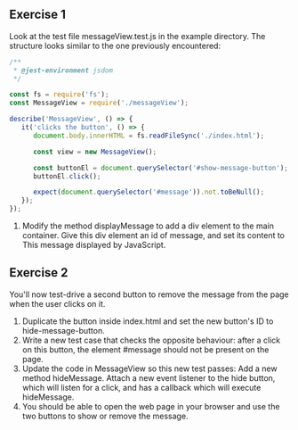 ## Exercise 1
Look at the test file messageView.test.js in the example directory. The structure looks similar to the one previously encountered:

```javascript
/**
 * @jest-environment jsdom
 */

const fs = require('fs');
const MessageView = require('./messageView');

describe('MessageView', () => {
   it('clicks the button', () => {
      document.body.innerHTML = fs.readFileSync('./index.html');

      const view = new MessageView();

      const buttonEl = document.querySelector('#show-message-button');
      buttonEl.click();

      expect(document.querySelector('#message')).not.toBeNull();
   });
});
```

1. Modify the method displayMessage to add a div element to the main container. Give this div element an id of message, and set its content to This message displayed by JavaScript.


## Exercise 2

You'll now test-drive a second button to remove the message from the page when the user clicks on it. 

1. Duplicate the button inside index.html and set the new button's ID to hide-message-button.
2. Write a new test case that checks the opposite behaviour: after a click on this button, the element #message should not be present on the page.
3. Update the code in MessageView so this new test passes:
   Add a new method hideMessage.
   Attach a new event listener to the hide button, which will listen for a click, and has a callback which will execute hideMessage.
4. You should be able to open the web page in your browser and use the two buttons to show or remove the message.